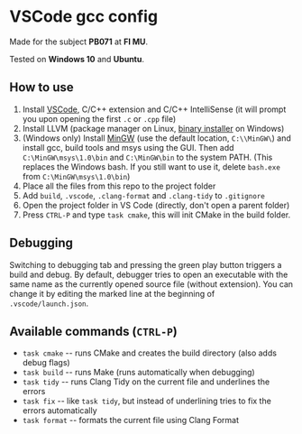 # VSCode gcc config

Made for the subject **PB071** at **FI MU**.

Tested on **Windows 10** and **Ubuntu**.

## How to use
1. Install [VSCode](https://code.visualstudio.com/), C/C++ extension and C/C++ IntelliSense (it will prompt you upon opening the first `.c` or `.cpp` file)
1. Install LLVM (package manager on Linux, [binary installer](http://llvm.org/pre-releases/win-snapshots/) on Windows)
1. (Windows only) Install [MinGW](https://sourceforge.net/projects/mingw/) (use the default location, `C:\\MinGW\`) and install gcc, build tools and msys using the GUI. Then add `C:\MinGW\msys\1.0\bin` and `C:\MinGW\bin` to the system PATH. (This replaces the Windows bash. If you still want to use it, delete `bash.exe` from `C:\MinGW\msys\1.0\bin`)
1. Place all the files from this repo to the project folder
1. Add `build`, `.vscode`, `.clang-format` and `.clang-tidy` to `.gitignore`
1. Open the project folder in VS Code (directly, don't open a parent folder)
1. Press `CTRL-P` and type `task cmake`, this will init CMake in the build folder.

## Debugging
Switching to debugging tab and pressing the green play button triggers a build and debug. By default, debugger tries to open an executable with the same name as the currently opened source file (without extension). You can change it by editing the marked line at the beginning of `.vscode/launch.json`.

## Available commands (`CTRL-P`)
- `task cmake` -- runs CMake and creates the build directory (also adds debug flags)
- `task build` -- runs Make (runs automatically when debugging)
- `task tidy` -- runs Clang Tidy on the current file and underlines the errors
- `task fix` -- like `task tidy`, but instead of underlining tries to fix the errors automatically
- `task format` -- formats the current file using Clang Format